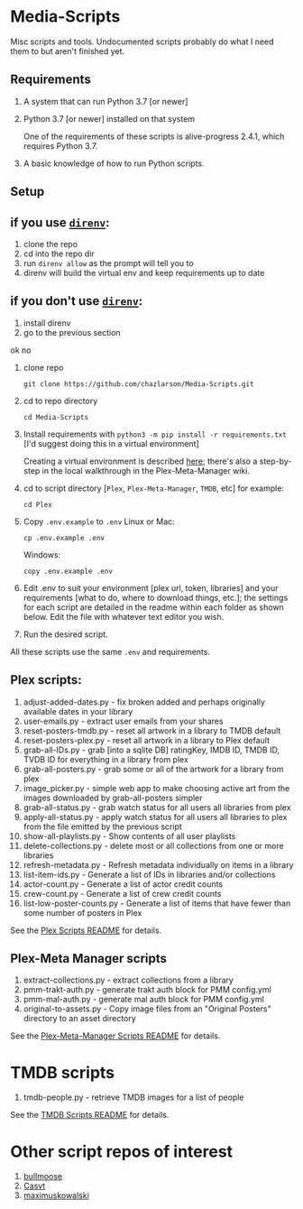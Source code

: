 # Media-Scripts

Misc scripts and tools. Undocumented scripts probably do what I need them to but aren't finished yet.

## Requirements

1. A system that can run Python 3.7 [or newer]
1. Python 3.7 [or newer] installed on that system

   One of the requirements of these scripts is alive-progress 2.4.1, which requires Python 3.7.

1. A basic knowledge of how to run Python scripts.

## Setup

## if you use [`direnv`](https://github.com/direnv/direnv):
1. clone the repo
1. cd into the repo dir
1. run `direnv allow` as the prompt will tell you to
1. direnv will build the virtual env and keep requirements up to date

## if you don't use [`direnv`](https://github.com/direnv/direnv):
1. install direnv
2. go to the previous section
   
ok no

1. clone repo
   ```
   git clone https://github.com/chazlarson/Media-Scripts.git
   ```
1. cd to repo directory
   ```
   cd Media-Scripts
   ```
1. Install requirements with `python3 -m pip install -r requirements.txt` [I'd suggest doing this in a virtual environment]
   
   Creating a virtual environment is described [here](https://docs.python.org/3/library/venv.html); there's also a step-by-step in the local walkthrough in the Plex-Meta-Manager wiki.
1. cd to script directory [`Plex`, `Plex-Meta-Manager`, `TMDB`, etc]
   for example:
   ```
   cd Plex
   ```
1. Copy `.env.example` to `.env`
   Linux or Mac:
   ```
   cp .env.example .env
   ```
   Windows:
   ```
   copy .env.example .env
   ```  
1. Edit .env to suit your environment [plex url, token, libraries] and your requirements [what to do, where to download things, etc.]; the settings for each script are detailed in the readme within each folder as shown below.
   Edit the file with whatever text editor you wish.
1. Run the desired script.


All these scripts use the same `.env` and requirements.

## Plex scripts:

1. adjust-added-dates.py - fix broken added and perhaps originally available dates in your library
1. user-emails.py - extract user emails from your shares
1. reset-posters-tmdb.py - reset all artwork in a library to TMDB default
1. reset-posters-plex.py - reset all artwork in a library to Plex default
1. grab-all-IDs.py - grab [into a sqlite DB] ratingKey, IMDB ID, TMDB ID, TVDB ID for everything in a library from plex
1. grab-all-posters.py - grab some or all of the artwork for a library from plex
1. image_picker.py - simple web app to make choosing active art from the images downloaded by grab-all-posters simpler
1. grab-all-status.py - grab watch status for all users all libraries from plex
1. apply-all-status.py - apply watch status for all users all libraries to plex from the file emitted by the previous script
1. show-all-playlists.py - Show contents of all user playlists
1. delete-collections.py - delete most or all collections from one or more libraries
1. refresh-metadata.py - Refresh metadata individually on items in a library
1. list-item-ids.py - Generate a list of IDs in libraries and/or collections
1. actor-count.py - Generate a list of actor credit counts
1. crew-count.py - Generate a list of crew credit counts
1. list-low-poster-counts.py - Generate a list of items that have fewer than some number of posters in Plex

See the [Plex Scripts README](Plex/README.md) for details.

## Plex-Meta Manager scripts

1. extract-collections.py - extract collections from a library
2. pmm-trakt-auth.py - generate trakt auth block for PMM config.yml
3. pmm-mal-auth.py - generate mal auth block for PMM config.yml
4. original-to-assets.py - Copy image files from an "Original Posters" directory to an asset directory

See the [Plex-Meta-Manager Scripts README](Plex-Meta-Manager/README.md) for details.

# TMDB scripts

1. tmdb-people.py - retrieve TMDB images for a list of people

See the [TMDB Scripts README](TMDB/README.md) for details.

# Other script repos of interest

1. [bullmoose](https://github.com/bullmoose20/Plex-Stuff)
2. [Casvt](https://github.com/Casvt/Plex-scripts)
3. [maximuskowalski](https://github.com/maximuskowalski/maxmisc)
